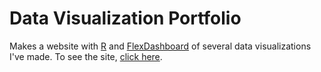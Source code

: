 # Data Visualization Portfolio

Makes a website with [R](http://cran.r-project.org/) and [FlexDashboard](http://rmarkdown.rstudio.com/flexdashboard/) of several data visualizations I've made. To see the site, [click here](https://alistaire47.github.io/portfolio/).
